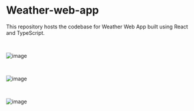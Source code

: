 # Weather-web-app
This repository hosts the codebase for Weather Web App built using React and TypeScript.

<br>

![image](https://github.com/AbhishekDevJr/Weather-web-app/assets/101062487/4705d3ba-1665-4de5-976b-1057d48217ef)

<br>

![image](https://github.com/AbhishekDevJr/Weather-web-app/assets/101062487/97781d33-b4a9-4830-8bad-93e0c08acbf7)

<br>

![image](https://github.com/AbhishekDevJr/Weather-web-app/assets/101062487/91e7f4c2-fbb0-47da-b3dc-86a405d0bd7a)
